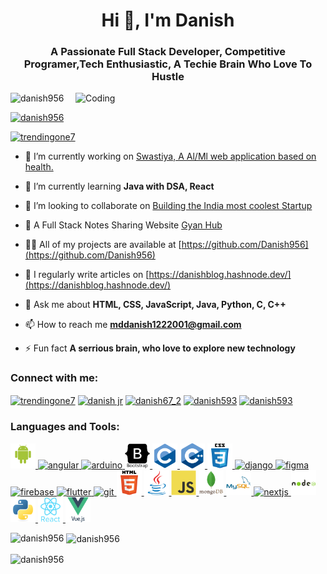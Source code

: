 
<h1 align="center">Hi 👋, I'm Danish</h1>
<h3 align="center">A Passionate Full Stack Developer, Competitive Programer,Tech Enthusiastic, A Techie Brain Who Love To Hustle</h3>
<img align="right" alt="Coding" width="400" src="https://img.freepik.com/free-photo/rear-view-programmer-working-all-night-long_1098-18697.jpg?w=996&t=st=1688966317~exp=1688966917~hmac=b17832ae9c0fe8c3a7143d30f62b05e4362b2206570562f97fdfa911ecae54be" alt="">

<p align="left"> <img src="https://komarev.com/ghpvc/?username=danish956&label=Profile%20views&color=0e75b6&style=flat" alt="danish956" /> </p>

<p align="left"> <a href="https://github.com/ryo-ma/github-profile-trophy"><img src="https://github-profile-trophy.vercel.app/?username=danish956" alt="danish956" /></a> </p>

<p align="left"> <a href="https://twitter.com/trendingone7" target="blank"><img src="https://img.shields.io/twitter/follow/trendingone7?logo=twitter&style=for-the-badge" alt="trendingone7" /></a> </p>

- 🔭 I’m currently working on [Swastiya, A Al/Ml web application based on health.](https://github.com/Danish956/AI-ML-health-project-2)

- 🌱 I’m currently learning **Java with DSA, React**

- 👯 I’m looking to collaborate on [Building the India most coolest Startup](https://instagram.com/alpha_tech62?igshid=NGExMmI2YTkyZg==)

- 🤝 A Full Stack Notes Sharing Website [Gyan Hub](http://notesharing.pythonanywhere.com/)

- 👨‍💻 All of my projects are available at [https://github.com/Danish956](https://github.com/Danish956)

- 📝 I regularly write articles on [https://danishblog.hashnode.dev/](https://danishblog.hashnode.dev/)

- 💬 Ask me about **HTML, CSS, JavaScript, Java, Python, C, C++**

- 📫 How to reach me **mddanish1222001@gmail.com**

- ⚡ Fun fact **A serrious brain, who love to explore new technology**

<h3 align="left">Connect with me:</h3>
<p align="left">
<a href="https://twitter.com/trendingone7" target="blank"><img align="center" src="https://raw.githubusercontent.com/rahuldkjain/github-profile-readme-generator/master/src/images/icons/Social/twitter.svg" alt="trendingone7" height="30" width="40" /></a>
<a href="https://linkedin.com/in/danish jr" target="blank"><img align="center" src="https://raw.githubusercontent.com/rahuldkjain/github-profile-readme-generator/master/src/images/icons/Social/linked-in-alt.svg" alt="danish jr" height="30" width="40" /></a>
<a href="https://instagram.com/danish67_2" target="blank"><img align="center" src="https://raw.githubusercontent.com/rahuldkjain/github-profile-readme-generator/master/src/images/icons/Social/instagram.svg" alt="danish67_2" height="30" width="40" /></a>
<a href="https://hashnode.com/danish593" target="blank"><img align="center" src="https://raw.githubusercontent.com/rahuldkjain/github-profile-readme-generator/master/src/images/icons/Social/hashnode.svg" alt="danish593" height="30" width="40" /></a>
<a href="https://www.leetcode.com/danish593" target="blank"><img align="center" src="https://raw.githubusercontent.com/rahuldkjain/github-profile-readme-generator/master/src/images/icons/Social/leet-code.svg" alt="danish593" height="30" width="40" /></a>
</p>

<h3 align="left">Languages and Tools:</h3>
<p align="left"> <a href="https://developer.android.com" target="_blank" rel="noreferrer"> <img src="https://raw.githubusercontent.com/devicons/devicon/master/icons/android/android-original-wordmark.svg" alt="android" width="40" height="40"/> </a> <a href="https://angular.io" target="_blank" rel="noreferrer"> <img src="https://angular.io/assets/images/logos/angular/angular.svg" alt="angular" width="40" height="40"/> </a> <a href="https://www.arduino.cc/" target="_blank" rel="noreferrer"> <img src="https://cdn.worldvectorlogo.com/logos/arduino-1.svg" alt="arduino" width="40" height="40"/> </a> <a href="https://getbootstrap.com" target="_blank" rel="noreferrer"> <img src="https://raw.githubusercontent.com/devicons/devicon/master/icons/bootstrap/bootstrap-plain-wordmark.svg" alt="bootstrap" width="40" height="40"/> </a> <a href="https://www.cprogramming.com/" target="_blank" rel="noreferrer"> <img src="https://raw.githubusercontent.com/devicons/devicon/master/icons/c/c-original.svg" alt="c" width="40" height="40"/> </a> <a href="https://www.w3schools.com/cpp/" target="_blank" rel="noreferrer"> <img src="https://raw.githubusercontent.com/devicons/devicon/master/icons/cplusplus/cplusplus-original.svg" alt="cplusplus" width="40" height="40"/> </a> <a href="https://www.w3schools.com/css/" target="_blank" rel="noreferrer"> <img src="https://raw.githubusercontent.com/devicons/devicon/master/icons/css3/css3-original-wordmark.svg" alt="css3" width="40" height="40"/> </a> <a href="https://www.djangoproject.com/" target="_blank" rel="noreferrer"> <img src="https://cdn.worldvectorlogo.com/logos/django.svg" alt="django" width="40" height="40"/> </a> <a href="https://www.figma.com/" target="_blank" rel="noreferrer"> <img src="https://www.vectorlogo.zone/logos/figma/figma-icon.svg" alt="figma" width="40" height="40"/> </a> <a href="https://firebase.google.com/" target="_blank" rel="noreferrer"> <img src="https://www.vectorlogo.zone/logos/firebase/firebase-icon.svg" alt="firebase" width="40" height="40"/> </a> <a href="https://flutter.dev" target="_blank" rel="noreferrer"> <img src="https://www.vectorlogo.zone/logos/flutterio/flutterio-icon.svg" alt="flutter" width="40" height="40"/> </a> <a href="https://git-scm.com/" target="_blank" rel="noreferrer"> <img src="https://www.vectorlogo.zone/logos/git-scm/git-scm-icon.svg" alt="git" width="40" height="40"/> </a> <a href="https://www.w3.org/html/" target="_blank" rel="noreferrer"> <img src="https://raw.githubusercontent.com/devicons/devicon/master/icons/html5/html5-original-wordmark.svg" alt="html5" width="40" height="40"/> </a> <a href="https://www.java.com" target="_blank" rel="noreferrer"> <img src="https://raw.githubusercontent.com/devicons/devicon/master/icons/java/java-original.svg" alt="java" width="40" height="40"/> </a> <a href="https://developer.mozilla.org/en-US/docs/Web/JavaScript" target="_blank" rel="noreferrer"> <img src="https://raw.githubusercontent.com/devicons/devicon/master/icons/javascript/javascript-original.svg" alt="javascript" width="40" height="40"/> </a> <a href="https://www.mongodb.com/" target="_blank" rel="noreferrer"> <img src="https://raw.githubusercontent.com/devicons/devicon/master/icons/mongodb/mongodb-original-wordmark.svg" alt="mongodb" width="40" height="40"/> </a> <a href="https://www.mysql.com/" target="_blank" rel="noreferrer"> <img src="https://raw.githubusercontent.com/devicons/devicon/master/icons/mysql/mysql-original-wordmark.svg" alt="mysql" width="40" height="40"/> </a> <a href="https://nextjs.org/" target="_blank" rel="noreferrer"> <img src="https://cdn.worldvectorlogo.com/logos/nextjs-2.svg" alt="nextjs" width="40" height="40"/> </a> <a href="https://nodejs.org" target="_blank" rel="noreferrer"> <img src="https://raw.githubusercontent.com/devicons/devicon/master/icons/nodejs/nodejs-original-wordmark.svg" alt="nodejs" width="40" height="40"/> </a> <a href="https://www.python.org" target="_blank" rel="noreferrer"> <img src="https://raw.githubusercontent.com/devicons/devicon/master/icons/python/python-original.svg" alt="python" width="40" height="40"/> </a> <a href="https://reactjs.org/" target="_blank" rel="noreferrer"> <img src="https://raw.githubusercontent.com/devicons/devicon/master/icons/react/react-original-wordmark.svg" alt="react" width="40" height="40"/> </a> <a href="https://vuejs.org/" target="_blank" rel="noreferrer"> <img src="https://raw.githubusercontent.com/devicons/devicon/master/icons/vuejs/vuejs-original-wordmark.svg" alt="vuejs" width="40" height="40"/> </a> </p>

<p><img align="left" src="https://github-readme-stats.vercel.app/api/top-langs?username=danish956&show_icons=true&locale=en&layout=compact" alt="danish956" /></p>

<p>&nbsp;<img align="center" src="https://github-readme-stats.vercel.app/api?username=danish956&show_icons=true&locale=en" alt="danish956" /></p>

<p><img align="center" src="https://github-readme-streak-stats.herokuapp.com/?user=danish956&" alt="danish956" /></p>
